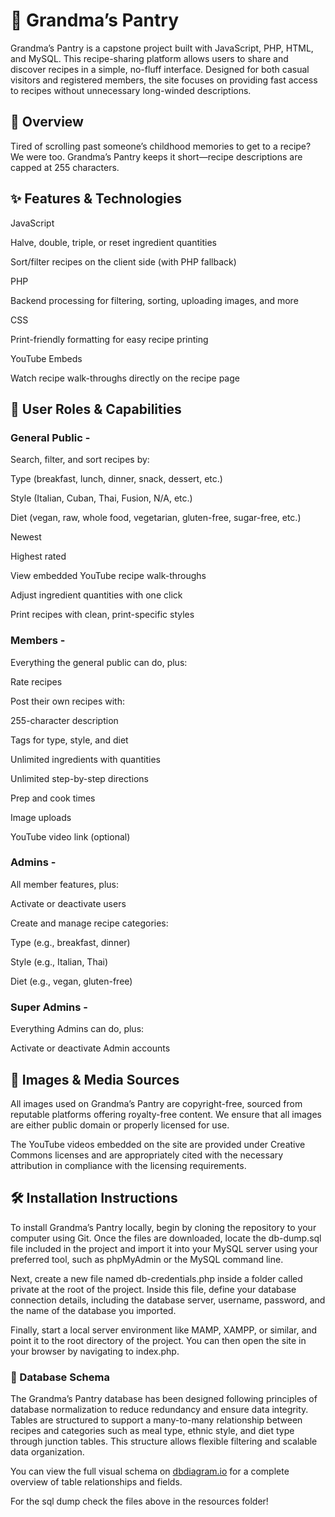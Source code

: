 <h1>👵 Grandma’s Pantry</h1>

Grandma’s Pantry is a capstone project built with JavaScript, PHP, HTML, and MySQL. This recipe-sharing platform allows users to share and discover recipes in a simple, no-fluff interface. Designed for both casual visitors and registered members, the site focuses on providing fast access to recipes without unnecessary long-winded descriptions.

<h2>📝 Overview</h2>

Tired of scrolling past someone’s childhood memories to get to a recipe? We were too. Grandma’s Pantry keeps it short—recipe descriptions are capped at 255 characters.

<h2>✨ Features & Technologies</h2>

JavaScript

Halve, double, triple, or reset ingredient quantities

Sort/filter recipes on the client side (with PHP fallback)

PHP

Backend processing for filtering, sorting, uploading images, and more

CSS

Print-friendly formatting for easy recipe printing

YouTube Embeds

Watch recipe walk-throughs directly on the recipe page

<h2>👥 User Roles & Capabilities</h2>

<h3>General Public -</h3>

Search, filter, and sort recipes by:

Type (breakfast, lunch, dinner, snack, dessert, etc.)

Style (Italian, Cuban, Thai, Fusion, N/A, etc.)

Diet (vegan, raw, whole food, vegetarian, gluten-free, sugar-free, etc.)

Newest

Highest rated

View embedded YouTube recipe walk-throughs

Adjust ingredient quantities with one click

Print recipes with clean, print-specific styles

<h3>Members -</h3>

Everything the general public can do, plus:

Rate recipes

Post their own recipes with:

255-character description

Tags for type, style, and diet

Unlimited ingredients with quantities

Unlimited step-by-step directions

Prep and cook times

Image uploads

YouTube video link (optional)

<h3>Admins -</h3>

All member features, plus:

Activate or deactivate users

Create and manage recipe categories:

Type (e.g., breakfast, dinner)

Style (e.g., Italian, Thai)

Diet (e.g., vegan, gluten-free)

<h3>Super Admins -</h3>
Everything Admins can do, plus:

Activate or deactivate Admin accounts

<h2>📸 Images & Media Sources</h2>

All images used on Grandma’s Pantry are copyright-free, sourced from reputable platforms offering royalty-free content. We ensure that all images are either public domain or properly licensed for use.

The YouTube videos embedded on the site are provided under Creative Commons licenses and are appropriately cited with the necessary attribution in compliance with the licensing requirements.

<h2>🛠️ Installation Instructions</h2>
To install Grandma’s Pantry locally, begin by cloning the repository to your computer using Git. Once the files are downloaded, locate the db-dump.sql file included in the project and import it into your MySQL server using your preferred tool, such as phpMyAdmin or the MySQL command line.

Next, create a new file named db-credentials.php inside a folder called private at the root of the project. Inside this file, define your database connection details, including the database server, username, password, and the name of the database you imported.

Finally, start a local server environment like MAMP, XAMPP, or similar, and point it to the root directory of the project. You can then open the site in your browser by navigating to index.php.

<h3>🧩 Database Schema</h3>
The Grandma’s Pantry database has been designed following principles of database normalization to reduce redundancy and ensure data integrity. Tables are structured to support a many-to-many relationship between recipes and categories such as meal type, ethnic style, and diet type through junction tables. This structure allows flexible filtering and scalable data organization.

You can view the full visual schema on [dbdiagram.io](https://dbdiagram.io/d/recipe_capstone_app-679073df37f5d6cbeb83a14a) for a complete overview of table relationships and fields.

For the sql dump check the files above in the resources folder!
